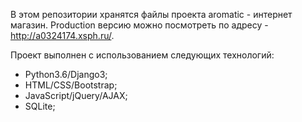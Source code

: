 В этом репозитории хранятся файлы проекта aromatic - интернет магазин.
Production версию можно посмотреть по адресу - http://a0324174.xsph.ru/.

Проект выполнен с использованием следующих технологий:
 - Python3.6/Django3;
 - HTML/CSS/Bootstrap;
 - JavaScript/jQuery/AJAX;
 - SQLite;
